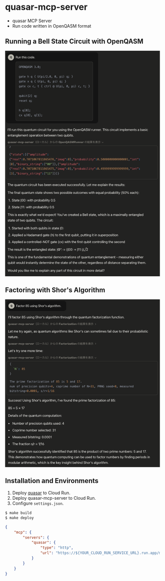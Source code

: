 # quasar-mcp-server

 * quasar MCP Server  
 * Run code written in OpenQASM format 

## Running a Bell State Circuit with OpenQASM

![claude desktop](claude_desktop.png)

## Factoring with Shor's Algorithm

![claude desktop](claude_desktop_shor.png)

## Installation and Environments

 1. Deploy [quasar](https://github.com/itsubaki/quasar) to Cloud Run.
 1. Deploy quasar-mcp-server to Cloud Run.
 1. Configure `settings.json`.

```shell
$ make build
$ make deploy
```

```json
{
    "mcp": {
        "servers": {
            "quasar": {
                "type": "http",
                "url": "https://${YOUR_CLOUD_RUN_SERVICE_URL}.run.app/mcp",
            }
        }
    }
}
```
